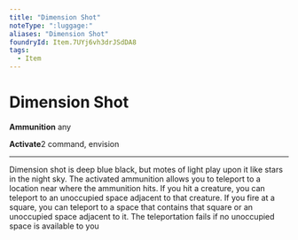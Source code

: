 ```yaml
---
title: "Dimension Shot"
noteType: ":luggage:"
aliases: "Dimension Shot"
foundryId: Item.7UYj6vh3drJSdDA8
tags:
  - Item
---
```


# Dimension Shot

**Ammunition** any

**Activate**2 command, envision

* * *

Dimension shot is deep blue black, but motes of light play upon it like stars in the night sky. The activated ammunition allows you to teleport to a location near where the ammunition hits. If you hit a creature, you can teleport to an unoccupied space adjacent to that creature. If you fire at a square, you can teleport to a space that contains that square or an unoccupied space adjacent to it. The teleportation fails if no unoccupied space is available to you
